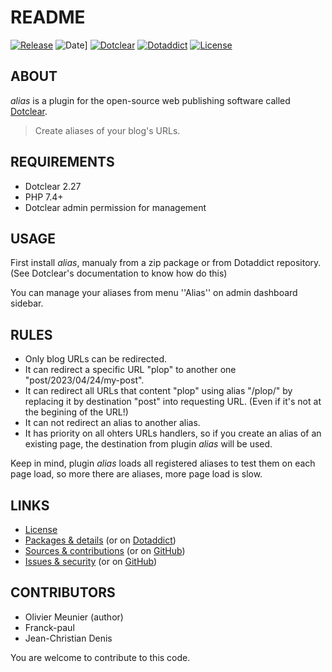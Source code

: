 # README

[![Release](https://img.shields.io/badge/release-1.9-a2cbe9.svg)](https://git.dotclear.watch/JcDenis/alias/releases)
![Date](https://img.shields.io/badge/date-2023.08.07-c44d58.svg)]
[![Dotclear](https://img.shields.io/badge/dotclear-v2.27-137bbb.svg)](https://fr.dotclear.org/download)
[![Dotaddict](https://img.shields.io/badge/dotaddict-official-9ac123.svg)](https://plugins.dotaddict.org/dc2/details/alias)
[![License](https://img.shields.io/badge/license-GPL--2.0-ececec.svg)](https://git.dotclear.watch/JcDenis/alias/blob/master/LICENSE)

## ABOUT

_alias_ is a plugin for the open-source web publishing software called [Dotclear](https://www.dotclear.org).

> Create aliases of your blog's URLs.

## REQUIREMENTS

* Dotclear 2.27
* PHP 7.4+
* Dotclear admin permission for management

## USAGE

First install _alias_, manualy from a zip package or from 
Dotaddict repository. (See Dotclear's documentation to know how do this)

You can manage your aliases from menu ''Alias'' on admin dashboard sidebar.

## RULES

* Only blog URLs can be redirected.
* It can redirect a specific URL "plop" to another one "post/2023/04/24/my-post".
* It can redirect all URLs that content "plop" using alias "/plop/" by replacing it by destination "post" into requesting URL. (Even if it's not at the begining of the URL!)
* It can not redirect an alias to another alias. 
* It has priority on all ohters URLs handlers, so if you create an alias of an existing page, the destination from plugin _alias_ will be used.

Keep in mind, plugin _alias_ loads all registered aliases to test them on each page load, 
so more there are aliases, more page load is slow.

## LINKS

* [License](https://git.dotclear.watch/JcDenis/alias/blob/master/LICENSE)
* [Packages & details](https://git.dotclear.watch/JcDenis/alias/releases) (or on [Dotaddict](https://plugins.dotaddict.org/dc2/details/alias))
* [Sources & contributions](https://git.dotclear.watch/JcDenis/alias) (or on [GitHub](https://github.com/JcDenis/alias))
* [Issues & security](https://git.dotclear.watch/JcDenis/alias/issues) (or on [GitHub](https://github.com/JcDenis/alias/issues))

## CONTRIBUTORS

* Olivier Meunier (author)
* Franck-paul
* Jean-Christian Denis

You are welcome to contribute to this code.
